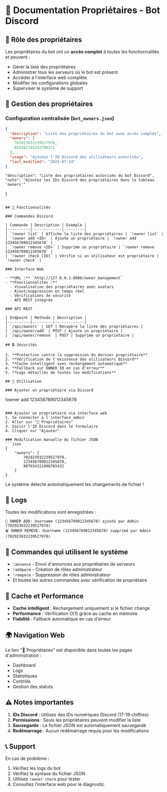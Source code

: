 # 👑 Documentation Propriétaires - Bot Discord

## 🔑 Rôle des propriétaires

Les propriétaires du bot ont un **accès complet** à toutes les fonctionnalités et peuvent :
- Gérer la liste des propriétaires
- Administrer tous les serveurs où le bot est présent
- Accéder à l'interface web complète
- Modifier les configurations globales
- Superviser le système de support

## 🎯 Gestion des propriétaires

### Configuration centralisée (`bot_owners.json`)

```json
{
  "description": "Liste des propriétaires du bot avec accès complet",
  "owners": [
    702923932239527978,
    854382745252790272
  ],
  "usage": "Ajoutez l'ID Discord des utilisateurs autorisés",
  "last_modified": "2025-07-24"
}
```
    "description": "Liste des propriétaires autorisés du bot Discord",
    "note": "Ajoutez les IDs Discord des propriétaires dans le tableau 'owners'"
}
```

## 🎯 Fonctionnalités

### Commandes Discord

| Commande | Description | Exemple |
|----------|-------------|---------|
| `!owner list` | Affiche la liste des propriétaires | `!owner list` |
| `!owner add <ID>` | Ajoute un propriétaire | `!owner add 123456789012345678` |
| `!owner remove <ID>` | Supprime un propriétaire | `!owner remove 123456789012345678` |
| `!owner check [ID]` | Vérifie si un utilisateur est propriétaire | `!owner check` |

### Interface Web

- **URL :** `http://127.0.0.1:8080/owner_management`
- **Fonctionnalités :**
  - Visualisation des propriétaires avec avatars
  - Ajout/suppression en temps réel
  - Vérifications de sécurité
  - API REST intégrée

### API REST

| Endpoint | Méthode | Description |
|----------|---------|-------------|
| `/api/owners` | GET | Récupère la liste des propriétaires |
| `/api/owner/add` | POST | Ajoute un propriétaire |
| `/api/owner/remove` | POST | Supprime un propriétaire |

## 🔒 Sécurités

1. **Protection contre la suppression du dernier propriétaire**
2. **Vérification de l'existence des utilisateurs Discord**
3. **Cache intelligent avec rechargement automatique**
4. **Fallback sur OWNER_ID en cas d'erreur**
5. **Logs détaillés de toutes les modifications**

## 🚀 Utilisation

### Ajouter un propriétaire via Discord
```
!owner add 123456789012345678
```

### Ajouter un propriétaire via interface web
1. Se connecter à l'interface admin
2. Aller sur "👑 Propriétaires"
3. Saisir l'ID Discord dans le formulaire
4. Cliquer sur "Ajouter"

### Modification manuelle du fichier JSON
```json
{
    "owners": [
        702923932239527978,
        123456789012345678,
        987654321098765432
    ]
}
```

Le système détecte automatiquement les changements de fichier !

## 📝 Logs

Toutes les modifications sont enregistrées :
```
👑 OWNER ADD: Username (123456789012345678) ajouté par Admin (702923932239527978)
🗑️ OWNER REMOVE: Username (123456789012345678) supprimé par Admin (702923932239527978)
```

## 🔧 Commandes qui utilisent le système

- `!annonce` - Envoi d'annonces aux propriétaires de serveurs
- `!addperm` - Création de rôles administrateur
- `!remperm` - Suppression de rôles administrateur
- Et toutes les autres commandes avec vérification de propriétaire

## 🔄 Cache et Performance

- **Cache intelligent** : Rechargement uniquement si le fichier change
- **Performance** : Vérification O(1) grâce au cache en mémoire
- **Fiabilité** : Fallback automatique en cas d'erreur

## 🌍 Navigation Web

Le lien "👑 Propriétaires" est disponible dans toutes les pages d'administration :
- Dashboard
- Logs  
- Statistiques
- Contrôle
- Gestion des statuts

## ⚠️ Notes importantes

1. **IDs Discord** : Utilisez des IDs numériques Discord (17-19 chiffres)
2. **Permissions** : Seuls les propriétaires peuvent modifier la liste
3. **Sauvegarde** : Le fichier JSON est automatiquement sauvegardé
4. **Redémarrage** : Aucun redémarrage requis pour les modifications

## 📞 Support

En cas de problème :
1. Vérifiez les logs du bot
2. Vérifiez la syntaxe du fichier JSON
3. Utilisez `!owner check` pour tester
4. Consultez l'interface web pour le diagnostic
